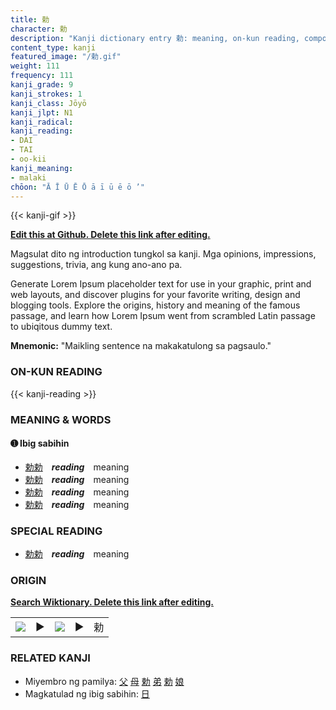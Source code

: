 ```yaml
---
title: 勅
character: 勅
description: "Kanji dictionary entry 勅: meaning, on-kun reading, compounds, origin, related kanji"
content_type: kanji
featured_image: "/勅.gif"
weight: 111
frequency: 111
kanji_grade: 9
kanji_strokes: 1
kanji_class: Jōyō
kanji_jlpt: N1
kanji_radical: 
kanji_reading: 
- DAI
- TAI
- oo-kii
kanji_meaning:
- malaki
chōon: "Ā Ī Ū Ē Ō ā ī ū ē ō ’"
---
```

[//]: # (Don't edit the line below. Kanji animated GIF code is automatically generated.)
{{< kanji-gif >}}

[//]: # (Edit below this line.)

**[Edit this at Github. Delete this link after editing.](https://github.com/tim0g/tim/tree/main/content/kanji/勅/index.md)**

Magsulat dito ng introduction tungkol sa kanji. Mga opinions, impressions, suggestions, trivia, ang kung ano-ano pa.

Generate Lorem Ipsum placeholder text for use in your graphic, print and web layouts, and discover plugins for your favorite writing, design and blogging tools. Explore the origins, history and meaning of the famous passage, and learn how Lorem Ipsum went from scrambled Latin passage to ubiqitous dummy text.
 
**Mnemonic:** "Maikling sentence na makakatulong sa pagsaulo."

### ON-KUN READING

[//]: # (Don't edit the line below. ON-KUN READING code is automatically generated.)
{{< kanji-reading >}}

### MEANING & WORDS

#### ➊ **Ibig sabihin**
  - [勅](../勅)[勅](../勅)　***reading***　meaning
  - [勅](../勅)[勅](../勅)　***reading***　meaning
  - [勅](../勅)[勅](../勅)　***reading***　meaning
  - [勅](../勅)[勅](../勅)　***reading***　meaning

### SPECIAL READING
  - [勅](../勅)[勅](../勅)　***reading***　meaning

### ORIGIN

**[Search Wiktionary. Delete this link after editing.](https://wiktionary.org/wiki/勅)**
<table class="kanji-table"><tr><td>
<img src="60px-勅-bronze.svg.png">
</td><td>▶</td><td>
<img src="60px-勅-oracle.svg.png">
</td><td>▶</td>
<td class="kanji-origin">勅</td>
</tr></table>

### RELATED KANJI
- Miyembro ng pamilya: [父](../父) [母](../母) [勅](../勅) [弟](../弟) [勅](../勅) [娘](../娘)
- Magkatulad ng ibig sabihin: [日](../日)
